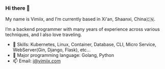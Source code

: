 ### Hi there 👋

My name is Vimiix, and I’m currently based in Xi'an, Shaanxi, China🇨🇳.

I’m a backend programmer with many years of experience across various techniques, and I also love traveling.

- 🧰 Skills: Kubernetes, Linux, Container, Database, CLI, Micro Service, WebServer(Gin, Django, Flask), etc...
- 📝 Major programming language: Golang, Python
- 📫 Email: i@vimiix.com
